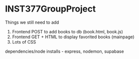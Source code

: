 # INST377GroupProject

Things we still need to add

1. Frontend POST to add books to db (book.html, book.js)
2. Frontend GET + HTML to display favorited books (mainpage)
3. Lots of CSS

dependencies/node installs - express, nodemon, supabase
